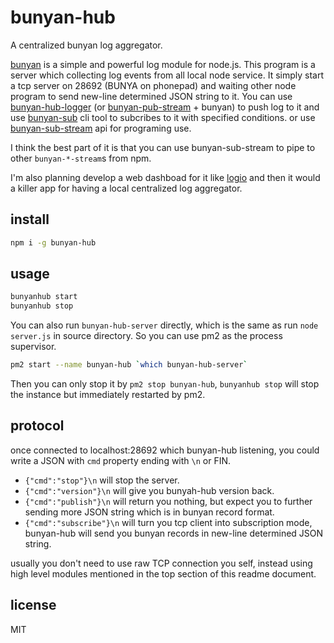 # bunyan-hub

A centralized bunyan log aggregator.

[bunyan](https://github.com/trentm/node-bunyan) is a simple and powerful log module for node.js. This program is a server which collecting log events from all local node service. It simply start a tcp server on 28692 (BUNYA on phonepad) and waiting other node program to send new-line determined JSON string to it. You can use [bunyan-hub-logger](https://www.npmjs.com/package/bunyan-hub-logger) (or [bunyan-pub-stream](https://www.npmjs.com/package/bunyan-pub-stream) + bunyan) to push log to it and use [bunyan-sub](https://www.npmjs.com/package/bunyan-sub) cli tool to subcribes to it with specified conditions. or use [bunyan-sub-stream](https://www.npmjs.com/package/bunyan-sub-stream) api for programing use.

I think the best part of it is that you can use bunyan-sub-stream to pipe to other `bunyan-*-stream`s from npm.

I'm also planning develop a web dashboad for it like [logio](http://logio.org/) and then it would a killer app for having a local centralized log aggregator.

## install

```bash
npm i -g bunyan-hub
```

## usage

```bash
bunyanhub start
bunyanhub stop
```

You can also run `bunyan-hub-server` directly, which is the same as run `node server.js` in source directory. So you can use pm2 as the process supervisor.

```bash
pm2 start --name bunyan-hub `which bunyan-hub-server`
```

Then you can only stop it by `pm2 stop bunyan-hub`, `bunyanhub stop` will stop the instance but immediately restarted by pm2.

## protocol
once connected to localhost:28692 which bunyan-hub listening, you could write a JSON with `cmd` property ending with `\n` or FIN.

* `{"cmd":"stop"}\n` will stop the server.
* `{"cmd":"version"}\n` will give you bunyah-hub version back.
* `{"cmd":"publish"}\n` will return you nothing, but expect you to further sending more JSON string which is in bunyan record format.
* `{"cmd":"subscribe"}\n` will turn you tcp client into subscription mode, bunyan-hub will send you bunyan records in new-line determined JSON string.

usually you don't need to use raw TCP connection you self, instead using high level modules mentioned in the top section of this readme document.

## license
MIT

